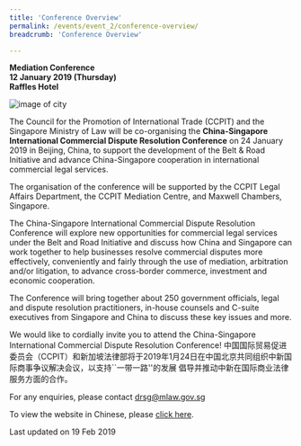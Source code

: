 ```yaml
---
title: 'Conference Overview'
permalink: /events/event_2/conference-overview/
breadcrumb: 'Conference Overview'

---
```



**Mediation Conference**  
**12 January 2019 (Thursday)**  
**Raffles Hotel**

![image of city](/images/events/1545207796547.jpg)

The Council for the Promotion of International Trade (CCPIT) and the Singapore Ministry of Law will be co-organising the **China-Singapore International Commercial Dispute Resolution Conference** on 24 January 2019 in Beijing, China, to support the development of the Belt & Road Initiative and advance China-Singapore cooperation in international commercial legal services.
 
The organisation of the conference will be supported by the CCPIT Legal Affairs Department, the CCPIT Mediation Centre, and Maxwell Chambers, Singapore.
 
The China-Singapore International Commercial Dispute Resolution Conference will explore new opportunities for commercial legal services under the Belt and Road Initiative and discuss how China and Singapore can work together to help businesses resolve commercial disputes more effectively, conveniently and fairly through the use of mediation, arbitration and/or litigation, to advance cross-border commerce, investment and economic cooperation.
 
The Conference will bring together about 250 government officials, legal and dispute resolution practitioners, in-house counsels and C-suite executives from Singapore and China to discuss these key issues and more.
 
We would like to cordially invite you to attend the China-Singapore International Commercial Dispute Resolution Conference!
中国国际贸易促进委员会（CCPIT）和新加坡法律部将于2019年1月24日在中国北京共同组织中新国际商事争议解决会议，以支持``一带一路''的发展 倡导并推动中新在国际商业法律服务方面的合作。


For any enquiries, please contact <drsg@mlaw.gov.sg>


To view the website in Chinese, please [click here](#). 



<p class="right-side-updated">Last updated on 19 Feb 2019 </p>
